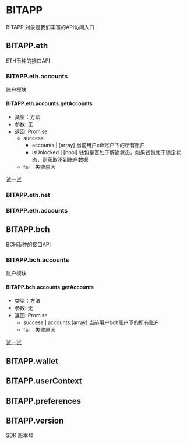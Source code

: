 # BITAPP

BITAPP 对象是我们丰富的API访问入口

## BITAPP.eth

ETH币种的接口API

### BITAPP.eth.accounts
账户模块
#### BITAPP.eth.accounts.getAccounts
- 类型：方法
- 参数: 无
- 返回: Promise
  - success
    - accounts | [array] 当前用户eth账户下的所有账户
    - isUnlocked | [bool] 钱包是否处于解锁状态，如果钱包处于锁定状态，则获取不到账户数据
  - fail | 失败原因

[试一试](http://localhost:3001/playground?code=bitapp.eth.accounts.getaccounts)

### BITAPP.eth.net
### BITAPP.eth.accounts

## BITAPP.bch

BCH币种的接口API

### BITAPP.bch.accounts
账户模块
#### BITAPP.bch.accounts.getAccounts
- 类型：方法
- 参数: 无
- 返回: Promise
  - success | accounts:[array] 当前用户bch账户下的所有账户
  - fail | 失败原因

[试一试](http://localhost:3001/playground?code=bitapp.bch.accounts.getaccounts)

## BITAPP.wallet

## BITAPP.userContext

## BITAPP.preferences

## BITAPP.version

SDK 版本号